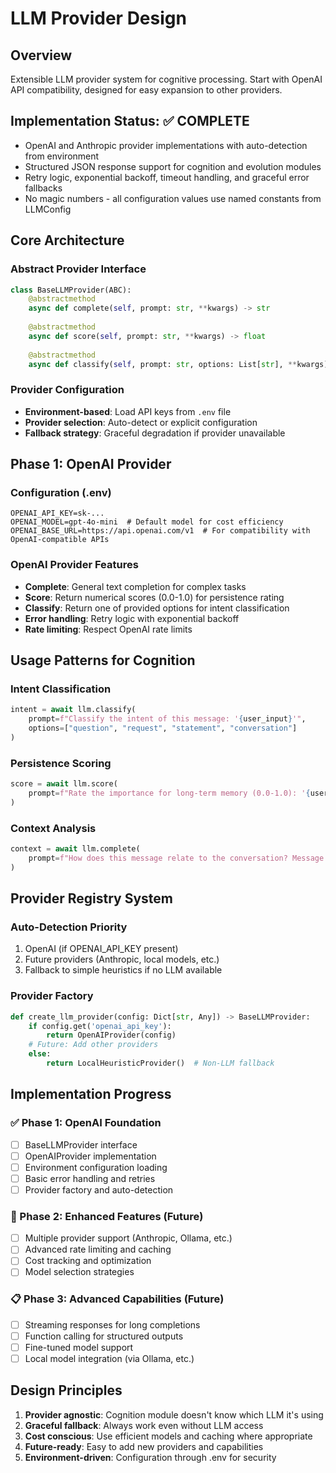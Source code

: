 # LLM Provider Design

## Overview
Extensible LLM provider system for cognitive processing. Start with OpenAI API compatibility, designed for easy expansion to other providers.

## Implementation Status: ✅ COMPLETE
- OpenAI and Anthropic provider implementations with auto-detection from environment
- Structured JSON response support for cognition and evolution modules
- Retry logic, exponential backoff, timeout handling, and graceful error fallbacks
- No magic numbers - all configuration values use named constants from LLMConfig

## Core Architecture

### Abstract Provider Interface
```python
class BaseLLMProvider(ABC):
    @abstractmethod
    async def complete(self, prompt: str, **kwargs) -> str
    
    @abstractmethod
    async def score(self, prompt: str, **kwargs) -> float
    
    @abstractmethod  
    async def classify(self, prompt: str, options: List[str], **kwargs) -> str
```

### Provider Configuration
- **Environment-based**: Load API keys from `.env` file
- **Provider selection**: Auto-detect or explicit configuration
- **Fallback strategy**: Graceful degradation if provider unavailable

## Phase 1: OpenAI Provider

### Configuration (.env)
```
OPENAI_API_KEY=sk-...
OPENAI_MODEL=gpt-4o-mini  # Default model for cost efficiency
OPENAI_BASE_URL=https://api.openai.com/v1  # For compatibility with OpenAI-compatible APIs
```

### OpenAI Provider Features
- **Complete**: General text completion for complex tasks
- **Score**: Return numerical scores (0.0-1.0) for persistence rating
- **Classify**: Return one of provided options for intent classification
- **Error handling**: Retry logic with exponential backoff
- **Rate limiting**: Respect OpenAI rate limits

## Usage Patterns for Cognition

### Intent Classification
```python
intent = await llm.classify(
    prompt=f"Classify the intent of this message: '{user_input}'",
    options=["question", "request", "statement", "conversation"]
)
```

### Persistence Scoring  
```python
score = await llm.score(
    prompt=f"Rate the importance for long-term memory (0.0-1.0): '{user_input}'"
)
```

### Context Analysis
```python
context = await llm.complete(
    prompt=f"How does this message relate to the conversation? Message: '{user_input}' Recent context: {context_summary}"
)
```

## Provider Registry System

### Auto-Detection Priority
1. OpenAI (if OPENAI_API_KEY present)
2. Future providers (Anthropic, local models, etc.)
3. Fallback to simple heuristics if no LLM available

### Provider Factory
```python
def create_llm_provider(config: Dict[str, Any]) -> BaseLLMProvider:
    if config.get('openai_api_key'):
        return OpenAIProvider(config)
    # Future: Add other providers
    else:
        return LocalHeuristicProvider()  # Non-LLM fallback
```

## Implementation Progress

### ✅ Phase 1: OpenAI Foundation
- [ ] BaseLLMProvider interface
- [ ] OpenAIProvider implementation
- [ ] Environment configuration loading
- [ ] Basic error handling and retries
- [ ] Provider factory and auto-detection

### 🔄 Phase 2: Enhanced Features (Future)
- [ ] Multiple provider support (Anthropic, Ollama, etc.)
- [ ] Advanced rate limiting and caching
- [ ] Cost tracking and optimization
- [ ] Model selection strategies

### 📋 Phase 3: Advanced Capabilities (Future)
- [ ] Streaming responses for long completions
- [ ] Function calling for structured outputs
- [ ] Fine-tuned model support
- [ ] Local model integration (via Ollama, etc.)

## Design Principles

1. **Provider agnostic**: Cognition module doesn't know which LLM it's using
2. **Graceful fallback**: Always work even without LLM access
3. **Cost conscious**: Use efficient models and caching where appropriate
4. **Future-ready**: Easy to add new providers and capabilities
5. **Environment-driven**: Configuration through .env for security